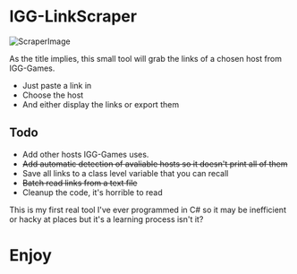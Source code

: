 # IGG-LinkScraper

![ScraperImage](https://i.imgur.com/0obI0fF.png "Screenshot")

As the title implies, this small tool will grab the links of a chosen host from IGG-Games.
* Just paste a link in
* Choose the host
* And either display the links or export them

## Todo
* Add other hosts IGG-Games uses.
* ~~Add automatic detection of avaliable hosts so it doesn't print all of them~~
* Save all links to a class level variable that you can recall
* ~~Batch read links from a text file~~
* Cleanup the code, it's horrible to read

This is my first real tool I've ever programmed in C# so it may be inefficient or hacky at places but it's a learning process isn't it?

# Enjoy
